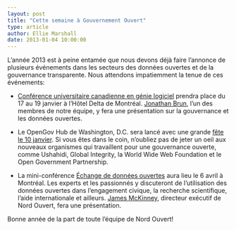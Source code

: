 ```yaml
---
layout: post
title: "Cette semaine à Gouvernement Ouvert"
type: article
author: Ellie Marshall
date: 2013-01-04 10:00:00
---
```

L’année 2013 est à peine entamée que nous devons déjà faire l’annonce de plusieurs événements dans les secteurs des données ouvertes et de la gouvernance transparente. Nous attendons impatiemment la tenue de ces événements:

- [Conférence universitaire canadienne en génie logiciel](http://2013.cusec.net) prendra place du 17 au 19 janvier à l’Hôtel Delta de Montréal. [Jonathan Brun](ca.linkedin.com/in/jonathanbrun), l’un des membres de notre équipe, y fera une présentation sur la gouvernance et les données ouvertes. 

- Le OpenGov Hub de Washington, D.C. sera lancé avec une grande [fête le 10 janvier](http://opengovhublaunch.eventbrite.com/). Si vous êtes dans le coin, n’oubliez pas de jeter un oeil aux nouveaux organismes qui travaillent pour une gouvernance ouverte, comme Ushahidi, Global Integrity, la World Wide Web Foundation et le Open Government Partnership.

- La mini-conférence [Échange de données ouvertes](http://odx13.com/) aura lieu le 6 avril à Montréal. Les experts et les passionnés y discuteront de l’utilisation des données ouvertes dans l’engagement civique, la recherche scientifique, l’aide internationale et ailleurs. [James McKinney](http://ca.linkedin.com/in/mckinneyjames/), directeur exécutif de Nord Ouvert, fera une présentation.

Bonne année de la part de toute l’équipe de Nord Ouvert!